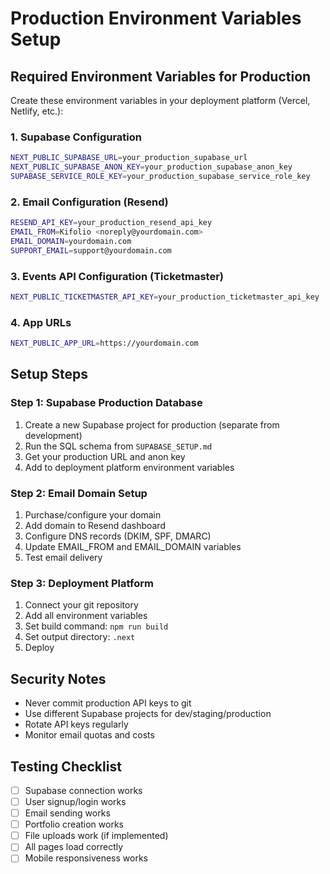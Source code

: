 # Production Environment Variables Setup

## Required Environment Variables for Production

Create these environment variables in your deployment platform (Vercel, Netlify, etc.):

### 1. Supabase Configuration
```bash
NEXT_PUBLIC_SUPABASE_URL=your_production_supabase_url
NEXT_PUBLIC_SUPABASE_ANON_KEY=your_production_supabase_anon_key
SUPABASE_SERVICE_ROLE_KEY=your_production_supabase_service_role_key
```

### 2. Email Configuration (Resend)
```bash
RESEND_API_KEY=your_production_resend_api_key
EMAIL_FROM=Kifolio <noreply@yourdomain.com>
EMAIL_DOMAIN=yourdomain.com
SUPPORT_EMAIL=support@yourdomain.com
```

### 3. Events API Configuration (Ticketmaster)
```bash
NEXT_PUBLIC_TICKETMASTER_API_KEY=your_production_ticketmaster_api_key
```

### 4. App URLs
```bash
NEXT_PUBLIC_APP_URL=https://yourdomain.com
```

## Setup Steps

### Step 1: Supabase Production Database
1. Create a new Supabase project for production (separate from development)
2. Run the SQL schema from `SUPABASE_SETUP.md`
3. Get your production URL and anon key
4. Add to deployment platform environment variables

### Step 2: Email Domain Setup
1. Purchase/configure your domain
2. Add domain to Resend dashboard
3. Configure DNS records (DKIM, SPF, DMARC)
4. Update EMAIL_FROM and EMAIL_DOMAIN variables
5. Test email delivery

### Step 3: Deployment Platform
1. Connect your git repository
2. Add all environment variables
3. Set build command: `npm run build`
4. Set output directory: `.next`
5. Deploy

## Security Notes
- Never commit production API keys to git
- Use different Supabase projects for dev/staging/production
- Rotate API keys regularly
- Monitor email quotas and costs

## Testing Checklist
- [ ] Supabase connection works
- [ ] User signup/login works
- [ ] Email sending works
- [ ] Portfolio creation works
- [ ] File uploads work (if implemented)
- [ ] All pages load correctly
- [ ] Mobile responsiveness works